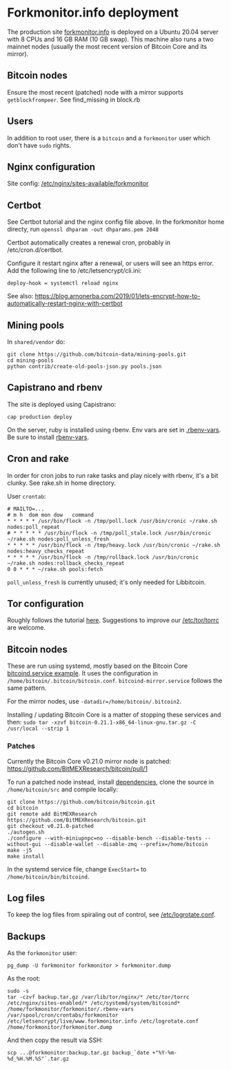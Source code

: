 # Forkmonitor.info deployment

The production site [forkmonitor.info](https://forkmonitor.info) is deployed on a Ubuntu 20.04 server with 8 CPUs and 16 GB RAM (10 GB swap). This machine also runs a two mainnet nodes (usually the most recent version of Bitcoin Core and its mirror).

## Bitcoin nodes

Ensure the most recent (patched) node with a mirror supports `getblockfrompeer`.
See find_missing in block.rb

## Users

In addition to root user, there is a `bitcoin` and a `forkmonitor` user which don't have `sudo` rights.

## Nginx configuration

Site config: [/etc/nginx/sites-available/forkmonitor](deploy/etc/nginx/sites-available/forkmonitor)

## Certbot

See Certbot tutorial and the nginx config file above. In the forkmonitor home
directy, run `openssl dhparam -out dhparams.pem 2048`

Certbot automatically creates a renewal cron, probably in /etc/cron.d/certbot.

Configure it restart nginx after a renewal, or users will see an https error. Add
the following line to /etc/letsencrypt/cli.ini:

```
deploy-hook = systemctl reload nginx
```

See also: https://blog.arnonerba.com/2019/01/lets-encrypt-how-to-automatically-restart-nginx-with-certbot

## Mining pools

In `shared/vendor` do:

```
git clone https://github.com/bitcoin-data/mining-pools.git
cd mining-pools
python contrib/create-old-pools-json.py pools.json
```

## Capistrano and rbenv

The site is deployed using Capistrano:

```
cap production deploy
```

On the server, ruby is installed using rbenv. Env vars are set in [.rbenv-vars](deploy/home/forkmonitor/forkmonitor/.rbenv-vars). Be sure to install [rbenv-vars](https://github.com/rbenv/rbenv-vars).

## Cron and rake

In order for cron jobs to run rake tasks and play nicely with rbenv, it's a bit clunky.
See rake.sh in home directory.

User `crontab`:
```
# MAILTO=...
# m h  dom mon dow   command
* * * * * /usr/bin/flock -n /tmp/poll.lock /usr/bin/cronic ~/rake.sh nodes:poll_repeat
# * * * * * /usr/bin/flock -n /tmp/poll_stale.lock /usr/bin/cronic ~/rake.sh nodes:poll_unless_fresh
* * * * * /usr/bin/flock -n /tmp/heavy.lock /usr/bin/cronic ~/rake.sh nodes:heavy_checks_repeat
* * * * * /usr/bin/flock -n /tmp/rollback.lock /usr/bin/cronic ~/rake.sh nodes:rollback_checks_repeat
0 0 * * * ~/rake.sh pools:fetch
```

`poll_unless_fresh` is currently unused; it's only needed for Libbitcoin.

## Tor configuration

Roughly follows the tutorial [here](https://bluegrid.io/edu/how-to-open-your-local-nginx-website-to-the-tor-network/). Suggestions to improve our [/etc/tor/torrc](deploy/etc/tor/torrc) are welcome.

## Bitcoin nodes

These are run using systemd, mostly based on the Bitcoin Core [bitcoind.service example](https://github.com/bitcoin/bitcoin/blob/master/contrib/init/bitcoind.service). It uses the configuration in `/home/bitcoin/.bitcoin/bitcoin.conf`. `bitcoind-mirror.service` follows the same pattern.

For the mirror nodes, use `-datadir=/home/bitcoin/.bitcoin2`.

Installing / updating Bitcoin Core is a matter of stopping these services and then: `sudo tar -xzvf bitcoin-0.21.1-x86_64-linux-gnu.tar.gz -C /usr/local --strip 1`

### Patches

Currently the Bitcoin Core v0.21.0 mirror node is patched: https://github.com/BitMEXResearch/bitcoin/pull/1

To run a patched node instead, install [dependencies](https://github.com/bitcoin/bitcoin/blob/master/doc/build-unix.md#linux-distribution-specific-instructions), clone the source in `/home/bitcoin/src` and compile locally:

```
git clone https://github.com/bitcoin/bitcoin.git
cd bitcoin
git remote add BitMEXResearch https://github.com/BitMEXResearch/bitcoin.git
git checkout v0.21.0-patched
./autogen.sh
./configure --with-miniupnpc=no --disable-bench --disable-tests --without-gui --disable-wallet --disable-zmq --prefix=/home/bitcoin
make -j5
make install
```

In the systemd service file, change `ExecStart=` to `/home/bitcoin/bin/bitcoind`.

## Log files

To keep the log files from spiraling out of control, see [/etc/logrotate.conf](deploy/etc/logrotate.conf).

## Backups

As the `forkmonitor` user:

```
pg_dump -U forkmonitor forkmonitor > forkmonitor.dump
```

As the root:

```
sudo -s
tar -czvf backup.tar.gz /var/lib/tor/nginx/* /etc/tor/torrc /etc/nginx/sites-enabled/* /etc/systemd/system/bitcoind* /home/forkmonitor/forkmonitor/.rbenv-vars /var/spool/cron/crontabs/forkmonitor /etc/letsencrypt/live/www.forkmonitor.info /etc/logrotate.conf /home/forkmonitor/forkmonitor.dump
```

And then copy the result via SSH:

```
scp ...@forkmonitor:backup.tar.gz backup_`date +"%Y-%m-%d_%H.%M.%S"`.tar.gz
```
